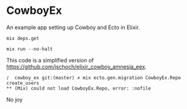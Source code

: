 # CowboyEx

An example app setting up Cowboy and Ecto in Elixir.

```
mix deps.get

mix run --no-halt
```

This code is a simplified version of https://github.com/jschoch/elixir_cowboy_amnesia_eex.



```
♪  cowboy_ex git:(master) ✗ mix ecto.gen.migration CowboyEx.Repo create_users
** (Mix) could not load CowboyEx.Repo, error: :nofile
```

No joy
